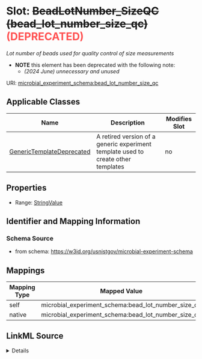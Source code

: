 

# Slot: ~~BeadLotNumber_SizeQC (bead_lot_number_size_qc)~~<span style="color: #ff5252;"><strong> (DEPRECATED) </strong></span>




_Lot number of beads used for quality control of size measurements_






* __NOTE__ this element has been deprecated with the following note:
    * *(2024 June) unnecessary and unused*
    


URI: [microbial_experiment_schema:bead_lot_number_size_qc](https://w3id.org/usnistgov/microbial-experiment-schema/bead_lot_number_size_qc)



<!-- no inheritance hierarchy -->





## Applicable Classes

| Name | Description | Modifies Slot |
| --- | --- | --- |
| [GenericTemplateDeprecated](GenericTemplateDeprecated.md) | A retired version of a generic experiment template used to create other templates |  no  |







## Properties

* Range: [StringValue](StringValue.md)





## Identifier and Mapping Information







### Schema Source


* from schema: https://w3id.org/usnistgov/microbial-experiment-schema




## Mappings

| Mapping Type | Mapped Value |
| ---  | ---  |
| self | microbial_experiment_schema:bead_lot_number_size_qc |
| native | microbial_experiment_schema:bead_lot_number_size_qc |




## LinkML Source

<details>
```yaml
name: bead_lot_number_size_qc
description: Lot number of beads used for quality control of size measurements
title: BeadLotNumber_SizeQC
deprecated: (2024 June) unnecessary and unused
from_schema: https://w3id.org/usnistgov/microbial-experiment-schema
rank: 1000
alias: bead_lot_number_size_qc
domain_of:
- GenericTemplateDeprecated
range: StringValue
required: false

```
</details>